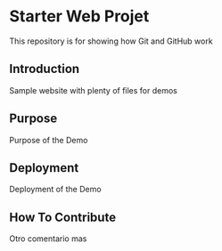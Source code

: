 # Starter Web Projet

This repository is for showing how Git and GitHub work

## Introduction

Sample website with plenty of files for demos

## Purpose

Purpose of the Demo

## Deployment

Deployment of the Demo

## How To Contribute 

Otro comentario mas